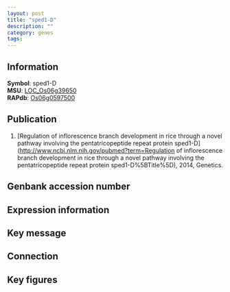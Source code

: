 ```yaml
---
layout: post
title: "sped1-D"
description: ""
category: genes
tags: 
---
```


## Information
__Symbol__: sped1-D  
__MSU__: [LOC_Os06g39650](http://rice.plantbiology.msu.edu/cgi-bin/ORF_infopage.cgi?orf=LOC_Os06g39650)  
__RAPdb__: [Os06g0597500](http://rapdb.dna.affrc.go.jp/viewer/gbrowse_details/irgsp1?name=Os06g0597500)  

## Publication
1. [Regulation of inflorescence branch development in rice through a novel pathway involving the pentatricopeptide repeat protein sped1-D](http://www.ncbi.nlm.nih.gov/pubmed?term=Regulation of inflorescence branch development in rice through a novel pathway involving the pentatricopeptide repeat protein sped1-D%5BTitle%5D), 2014, Genetics.

## Genbank accession number

## Expression information

## Key message

## Connection

## Key figures


